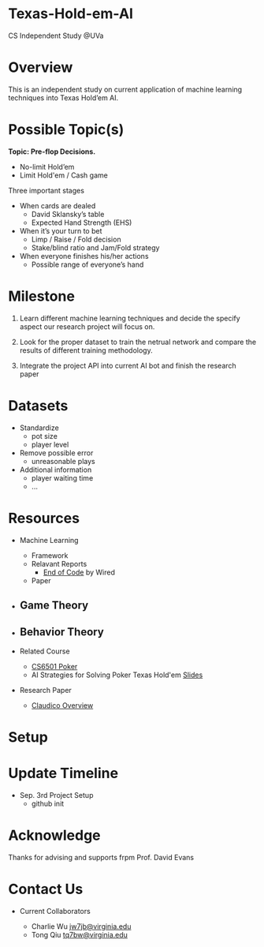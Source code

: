 # Texas-Hold-em-AI
CS Independent Study @UVa

Overview
=========
This is an independent study on current application of machine learning techniques into Texas Hold’em AI.

Possible Topic(s)
=========
**Topic: Pre-flop Decisions.**
- No-limit Hold’em
- Limit Hold'em / Cash game

Three important stages
- When cards are dealed
	- David Sklansky’s table
	- Expected Hand Strength (EHS)
- When it’s your turn to bet
	- Limp / Raise / Fold decision
	- Stake/blind ratio and Jam/Fold strategy
- When everyone finishes his/her actions
	- Possible range of everyone’s hand

Milestone
=========
1. Learn different machine learning techniques and decide the specify aspect our research project will focus on. 

2. Look for the proper dataset to train the netrual network and compare the results of different training methodology.

3. Integrate the project API into current AI bot and finish the research paper

Datasets
===================
- Standardize
	- pot size
	- player level
- Remove possible error
	- unreasonable plays
- Additional information
	- player waiting time
	- ...

Resources
===================
- Machine Learning 
	- Framework
	- Relavant Reports
		- [End of Code](http://www.wired.com/2016/05/the-end-of-code/) by Wired
	- Paper 

- Game Theory
	- 
	
- Behavior Theory
	- 
	
- Related Course
	- [CS6501 Poker](http://www.cs.virginia.edu/evans/poker/)
	- AI Strategies for Solving Poker Texas Hold'em [Slides](http://www.slideshare.net/GiovanniMurru/ai-strategies-for-solving-poker-texas-holdem)

- Research Paper
	- [Claudico Overview](http://reports-archive.adm.cs.cmu.edu/anon/anon/home/ftp/2015/CMU-CS-15-104.pdf)


Setup
===================



Update Timeline
===================

- Sep. 3rd Project Setup
	- github init
	


Acknowledge
===================

Thanks for advising and supports frpm Prof. David Evans

Contact Us
===================

- Current Collaborators

	- Charlie Wu [jw7jb@virginia.edu](mailto:jw7jb@virginia.edu)
	- Tong Qiu [tq7bw@virginia.edu](mailto:tq7bw@virginia.edu)
